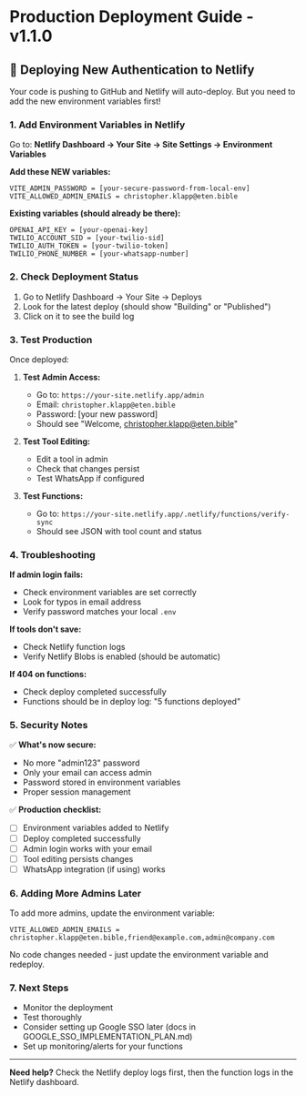 # Production Deployment Guide - v1.1.0

## 🚀 Deploying New Authentication to Netlify

Your code is pushing to GitHub and Netlify will auto-deploy. But you need to add the new environment variables first!

### 1. Add Environment Variables in Netlify

Go to: **Netlify Dashboard → Your Site → Site Settings → Environment Variables**

**Add these NEW variables:**

```
VITE_ADMIN_PASSWORD = [your-secure-password-from-local-env]
VITE_ALLOWED_ADMIN_EMAILS = christopher.klapp@eten.bible
```

**Existing variables (should already be there):**

```
OPENAI_API_KEY = [your-openai-key]
TWILIO_ACCOUNT_SID = [your-twilio-sid]
TWILIO_AUTH_TOKEN = [your-twilio-token]
TWILIO_PHONE_NUMBER = [your-whatsapp-number]
```

### 2. Check Deployment Status

1. Go to Netlify Dashboard → Your Site → Deploys
2. Look for the latest deploy (should show "Building" or "Published")
3. Click on it to see the build log

### 3. Test Production

Once deployed:

1. **Test Admin Access:**
   - Go to: `https://your-site.netlify.app/admin`
   - Email: `christopher.klapp@eten.bible`
   - Password: [your new password]
   - Should see "Welcome, christopher.klapp@eten.bible"

2. **Test Tool Editing:**
   - Edit a tool in admin
   - Check that changes persist
   - Test WhatsApp if configured

3. **Test Functions:**
   - Go to: `https://your-site.netlify.app/.netlify/functions/verify-sync`
   - Should see JSON with tool count and status

### 4. Troubleshooting

**If admin login fails:**

- Check environment variables are set correctly
- Look for typos in email address
- Verify password matches your local `.env`

**If tools don't save:**

- Check Netlify function logs
- Verify Netlify Blobs is enabled (should be automatic)

**If 404 on functions:**

- Check deploy completed successfully
- Functions should be in deploy log: "5 functions deployed"

### 5. Security Notes

✅ **What's now secure:**

- No more "admin123" password
- Only your email can access admin
- Password stored in environment variables
- Proper session management

✅ **Production checklist:**

- [ ] Environment variables added to Netlify
- [ ] Deploy completed successfully
- [ ] Admin login works with your email
- [ ] Tool editing persists changes
- [ ] WhatsApp integration (if using) works

### 6. Adding More Admins Later

To add more admins, update the environment variable:

```
VITE_ALLOWED_ADMIN_EMAILS = christopher.klapp@eten.bible,friend@example.com,admin@company.com
```

No code changes needed - just update the environment variable and redeploy.

### 7. Next Steps

- Monitor the deployment
- Test thoroughly
- Consider setting up Google SSO later (docs in GOOGLE_SSO_IMPLEMENTATION_PLAN.md)
- Set up monitoring/alerts for your functions

---

**Need help?** Check the Netlify deploy logs first, then the function logs in the Netlify dashboard.
